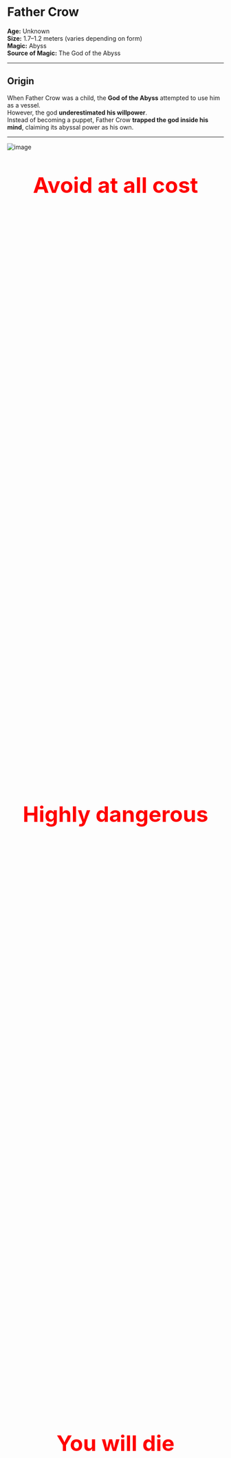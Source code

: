 # Father Crow

**Age:** Unknown  
**Size:** 1.7–1.2 meters (varies depending on form)  
**Magic:** Abyss  
**Source of Magic:** The God of the Abyss  

---

## **Origin**
When Father Crow was a child, the **God of the Abyss** attempted to use him as a vessel.  
However, the god **underestimated his willpower**.  
Instead of becoming a puppet, Father Crow **trapped the god inside his mind**, claiming its abyssal power as his own.  

---
![image](https://github.com/user-attachments/assets/edf1025d-1ba9-4919-be47-9be16afddec8)

<div style="color: red; font-weight: bold; text-align: center;">

  <p style="margin-bottom: 1400px; font-size: 50px;"> Avoid at all cost</p>
  <p style="margin-bottom: 1400px; font-size: 50px;"> Highly dangerous</p>
  <p style="margin-bottom: 1400px; font-size: 50px;"> You will die</p>
   <p align="center" >
  <a href="https://github.com/alongidron/molgurath_wiki/blob/main/character/overlords.md">← Return to Overlords</a>
</p>
  <p style="margin-bottom: 1400px; font-size: 50px;"> You can move on now</p>
  <p style="margin-bottom: 1400px; font-size: 50px;"> Even if you learn about him you will still die to him</p>

</div>
---

*Still here?*  
Then you’re either **too foolish**… or **already too far gone.**  

Very well. Let me tell you about the one **even gods avoid…**  

---

### **Mini Story**
Father Crow—one of the most powerful, dangerous, and cruel overlords you will ever face—was not always that way. Once, he was known as Gabriel, a creative and joyful child born into the wrong crow clan.
Back in the days of the Crow King, the crow people were divided into clans. Gabriel belonged to the Hoga Rath, the clan of warriors. But unlike the others, Gabriel studied magic, not combat. For that, he was relentlessly bullied—by his parents, his brothers, and nearly every other crow in the clan.
Only two spared him. His sister Lila, who left the clan when Gabriel was seven due to its cruelty, and one brother, Jakob, who admired Gabriel’s knowledge of magic but did little to protect him.
As time passed, Gabriel’s heart filled with rage and sorrow. He didn’t blame the crows. He blamed the Crow King, who had forged a cruel and unforgiving society. And so, at the age of eleven, Gabriel left home, wandering the world alone.
After nearly a year, voices began whispering in his mind. They promised strength, vengeance, and power. He followed the whispers until he reached a glowing green pool, within which a creature waited—the God of the Abyss.
The Abyss god promised him power, freedom from pain, and a path to revenge—if only Gabriel would help set him free. Without hesitation, Gabriel agreed, allowing the abyss to enter his mind.
The god believed the boy would be easy to control—a child, after all, should be malleable. But he was wrong. Inside Gabriel burned anger, hatred, and a darkness deeper than the void itself.
They say if you stare into the abyss, the abyss corrupts you. But when Gabriel stared into it… he corrupted the abyss.
With his newfound power, Gabriel began preparing. For twenty years, he trained in the shadows, growing stronger. And when the time came, he returned to the Crow Kingdom.
But fate threw him a moment of light. As he passed an old crow woman struggling on the roadside, Gabriel—out of instinct—helped her. And in that instant, something flickered inside him: a spark of light in the darkness.
This light changed him. He abandoned his plan for revenge and instead formed a resistance, determined to purify the crows. He took the name Father Crow, believing he could guide his people to a better future.
But the resistance was weak. The king’s army crushed them. His followers were captured, and Father Crow was banished. He begged for their lives—but the king wanted a show. An example. One by one, his followers were executed before his eyes.
And in that moment, as the last head fell, Father Crow stopped crying.
His tears dried. His heart emptied. A smile crept across his face—not the grin of a madman, but the expression of a soul finally freed from empathy. In that instant, he became pure darkness.
He walked away.
He found a cave, made sure he was alone, and meditated—diving deep into his mind where he once again met the God of the Abyss. Without hesitation, he attacked. Blow after blow, he punished the god for deceiving him.
---
